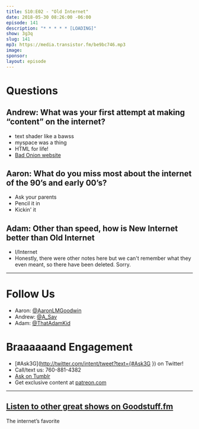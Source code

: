 ```yaml
---
title: S10:E02 - "Old Internet"
date: 2018-05-30 08:26:00 -06:00
episode: 141
description: "* * * * * [LOADING]"
show: 3g3q
slug: 141
mp3: https://media.transistor.fm/be9bc746.mp3
image: 
sponsor: 
layout: episode
---
```


# Questions 

## Andrew: What was your first attempt at making “content” on the internet?
- text shader like a bawss
- myspace was a thing
- HTML for life!
- [Bad Onion website](https://web.archive.org/web/20000817220915/http://badonion.8k.com/)

## Aaron: What do you miss most about the internet of the 90’s and early 00’s?
- Ask your parents
- Pencil it in
- Kickin' it

## Adam: Other than speed, how is New Internet better than Old Internet 
- I/Internet
- Honestly, there were other notes here but we can't remember what they even meant, so there have been deleted. Sorry.

***
# Follow Us
* Aaron: [@AaronLMGoodwin](http://twitter.com/aaronlmgoodwin)
* Andrew: [@A_Sav](http://twitter.com/a_sav)
* Adam: [@ThatAdamKid](http://twitter.com/thatadamkid)

# Braaaaaand Engagement
* [#Ask3G](http://twitter.com/intent/tweet?text={#Ask3G }) on Twitter!
* Call/text us: 760-881-4382
* [Ask on Tumblr](http://3g3q.co/ask)
* Get exclusive content at [patreon.com](http://www.patreon.com/3g3q)

***

## [Listen to other great shows on Goodstuff.fm](http://goodstuff.fm/)
The internet’s favorite 